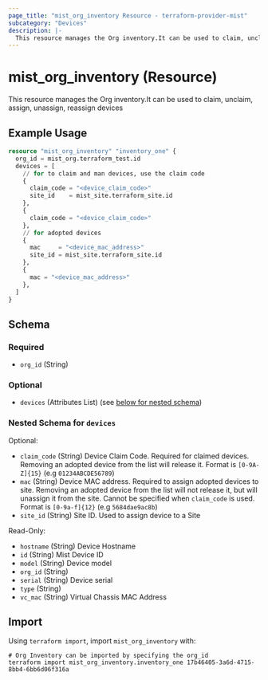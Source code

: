 ```yaml
---
page_title: "mist_org_inventory Resource - terraform-provider-mist"
subcategory: "Devices"
description: |-
  This resource manages the Org inventory.It can be used to claim, unclaim, assign, unassign, reassign devices
---
```


# mist_org_inventory (Resource)

This resource manages the Org inventory.It can be used to claim, unclaim, assign, unassign, reassign devices


## Example Usage

```terraform
resource "mist_org_inventory" "inventory_one" {
  org_id = mist_org.terraform_test.id
  devices = [
    // for to claim and man devices, use the claim code
    {
      claim_code = "<device_claim_code>"
      site_id    = mist_site.terraform_site.id
    },
    {
      claim_code = "<device_claim_code>"
    },
    // for adopted devices
    {
      mac     = "<device_mac_address>"
      site_id = mist_site.terraform_site.id
    },
    {
      mac = "<device_mac_address>"
    },
  ]
}
```

<!-- schema generated by tfplugindocs -->
## Schema

### Required

- `org_id` (String)

### Optional

- `devices` (Attributes List) (see [below for nested schema](#nestedatt--devices))

<a id="nestedatt--devices"></a>
### Nested Schema for `devices`

Optional:

- `claim_code` (String) Device Claim Code. Required for claimed devices. Removing an adopted device from the list will release it. Format is `[0-9A-Z]{15}` (e.g `01234ABCDE56789`)
- `mac` (String) Device MAC address. Required to assign adopted devices to site. Removing an adopted device from the list will not release it, but will unassign it from the site. Cannot be specified when `claim_code` is used. Format is `[0-9a-f]{12}` (e.g `5684dae9ac8b`)
- `site_id` (String) Site ID. Used to assign device to a Site

Read-Only:

- `hostname` (String) Device Hostname
- `id` (String) Mist Device ID
- `model` (String) Device model
- `org_id` (String)
- `serial` (String) Device serial
- `type` (String)
- `vc_mac` (String) Virtual Chassis MAC Address



## Import
Using `terraform import`, import `mist_org_inventory` with:
```shell
# Org Inventory can be imported by specifying the org_id
terraform import mist_org_inventory.inventory_one 17b46405-3a6d-4715-8bb4-6bb6d06f316a
```